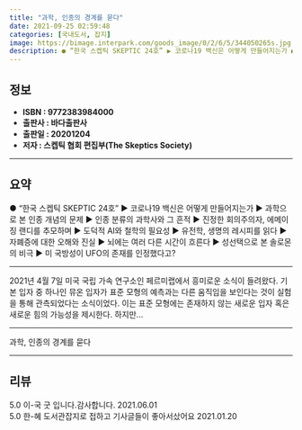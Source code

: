 ```yaml
---
title: "과학, 인종의 경계를 묻다"
date: 2021-09-25 02:59:48
categories: [국내도서, 잡지]
image: https://bimage.interpark.com/goods_image/0/2/6/5/344050265s.jpg
description: ● “한국 스켑틱 SKEPTIC 24호” ▶ 코로나19 백신은 어떻게 만들어지는가 ▶ 과학으로 본 인종 개념의 문제 ▶ 인종 분류의 과학사와 그 흔적 ▶ 진정한 회의주의자, 에메이징 랜디를 추모하며 ▶ 도덕적 AI와 철학의 필요성 ▶ 유전학, 생명의 레시피를 읽다
---
```


## **정보**

- **ISBN : 9772383984000**
- **출판사 : 바다출판사**
- **출판일 : 20201204**
- **저자 : 스켑틱 협회 편집부(The Skeptics Society)**

------



## **요약**

●  “한국 스켑틱 SKEPTIC 24호”		▶ 코로나19 백신은 어떻게 만들어지는가		▶ 과학으로 본 인종 개념의 문제		▶ 인종 분류의 과학사와 그 흔적 		▶ 진정한 회의주의자, 에메이징 랜디를 추모하며  		▶ 도덕적 AI와 철학의 필요성		▶ 유전학, 생명의 레시피를 읽다 		▶ 자폐증에 대한 오해와 진실  		▶ 뇌에는 여러 다른 시간이 흐른다		▶ 성선택으로 본 솔로몬의 비극		▶ 미 국방성이 UFO의 존재를 인정했다고?

------

2021년 4월 7일 미국 국립 가속 연구소인 페르미랩에서 흥미로운 소식이 들려왔다. 기본 입자 중 하나인 뮤온 입자가 표준 모형의 예측과는 다른 움직임을 보인다는 것이 실험을 통해 관측되었다는 소식이었다. 이는 표준 모형에는 존재하지 않는 새로운 입자 혹은 새로운 힘의 가능성을 제시한다. 하지만... 

------


과학, 인종의 경계를 묻다 

------


## **리뷰** 

5.0 이-국 굿 입니다.감사합니다. 2021.06.01 <br/>5.0 한-혜 도서관잡지로 접하고 기사글들이 좋아서샀어요 2021.01.20 <br/>